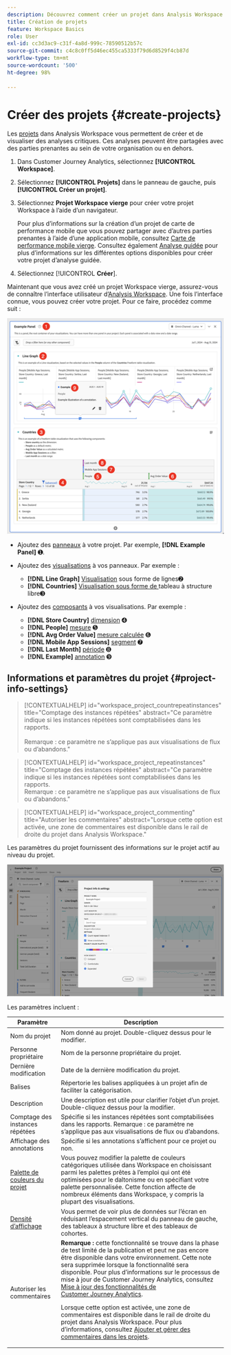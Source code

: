 ```yaml
---
description: Découvrez comment créer un projet dans Analysis Workspace.
title: Création de projets
feature: Workspace Basics
role: User
exl-id: cc3d3ac9-c31f-4a8d-999c-78590512b57c
source-git-commit: c4c8c0ff5d46ec455ca5333f79d6d8529f4cb87d
workflow-type: tm+mt
source-wordcount: '500'
ht-degree: 98%

---
```


# Créer des projets {#create-projects}


Les [projets](/help/analysis-workspace/build-workspace-project/freeform-overview.md) dans Analysis Workspace vous permettent de créer et de visualiser des analyses critiques.  Ces analyses peuvent être partagées avec des parties prenantes au sein de votre organisation ou en dehors.

1. Dans Customer Journey Analytics, sélectionnez **[!UICONTROL Workspace]**.

1. Sélectionnez **[!UICONTROL Projets]** dans le panneau de gauche, puis **[!UICONTROL Créer un projet]**.

1. Sélectionnez **Projet Workspace vierge** pour créer votre projet Workspace à l’aide d’un navigateur.

   Pour plus d’informations sur la création d’un projet de carte de performance mobile que vous pouvez partager avec d’autres parties prenantes à l’aide d’une application mobile, consultez [Carte de performance mobile vierge](/help/mobile-app/curator.md). Consultez également [Analyse guidée](/help/guided-analysis/overview.md) pour plus d’informations sur les différentes options disponibles pour créer votre projet d’analyse guidée.

1. Sélectionnez [!UICONTROL **Créer**].


Maintenant que vous avez créé un projet Workspace vierge, assurez-vous de connaître l’interface utilisateur d’[Analysis Workspace](/help/analysis-workspace/home.md). Une fois l’interface connue, vous pouvez créer votre projet. Pour ce faire, procédez comme suit :

![Exemple de projet](assets/example-project.png)

* Ajoutez des [panneaux](/help/analysis-workspace/c-panels/panels.md) à votre projet. Par exemple, **[!DNL Example Panel]** ➊.

* Ajoutez des [visualisations](/help/analysis-workspace/visualizations/freeform-analysis-visualizations.md) à vos panneaux. Par exemple :
   * **[!DNL Line Graph]** [Visualisation](/help/analysis-workspace/visualizations/line.md) sous forme de lignes➋
   * **[!DNL Countries]** [Visualisation sous forme de ](/help/analysis-workspace/visualizations/freeform-table/freeform-table.md)tableau à structure libre➌
* Ajoutez des [composants](/help/components/overview.md) à vos visualisations. Par exemple :
   * **[!DNL Store Country]** [dimension](/help/components/dimensions/overview.md) ➍
   * **[!DNL People]** [mesure](/help/components/apply-create-metrics.md) ➎
   * **[!DNL Avg Order Value]** [mesure calculée](/help/components/calc-metrics/calc-metr-overview.md) ➏
   * **[!DNL Mobile App Sessions]** [segment](/help/components/segments/seg-overview.md) ➐
   * **[!DNL Last Month]** [période](/help/components/date-ranges/overview.md) ➑
   * **[!DNL Example]** [annotation](/help/components/annotations/overview.md) ➒


## Informations et paramètres du projet {#project-info-settings}

>[!CONTEXTUALHELP]
>id="workspace_project_countrepeatinstances"
>title="Comptage des instances répétées"
>abstract="Ce paramètre indique si les instances répétées sont comptabilisées dans les rapports.<br/><br/>Remarque : ce paramètre ne s’applique pas aux visualisations de flux ou d’abandons."

>[!CONTEXTUALHELP]
>id="workspace_project_repeatinstances"
>title="Comptage des instances répétées"
>abstract="Ce paramètre indique si les instances répétées sont comptabilisées dans les rapports.<br/>Remarque : ce paramètre ne s’applique pas aux visualisations de flux ou d’abandons."


>[!CONTEXTUALHELP]
>id="workspace_project_commenting"
>title="Autoriser les commentaires"
>abstract="Lorsque cette option est activée, une zone de commentaires est disponible dans le rail de droite du projet dans Analysis Workspace."


Les paramètres du projet fournissent des informations sur le projet actif au niveau du projet.

![Fenêtre Informations et paramètres du projet.](./assets/projectinfo.png)

Les paramètres incluent :

| Paramètre | Description |
|---|---|
| Nom du projet | Nom donné au projet. Double-cliquez dessus pour le modifier. |
| Personne propriétaire | Nom de la personne propriétaire du projet. |
| Dernière modification | Date de la dernière modification du projet. |
| Balises | Répertorie les balises appliquées à un projet afin de faciliter la catégorisation. |
| Description | Une description est utile pour clarifier l’objet d’un projet. Double-cliquez dessus pour la modifier. |
| Comptage des instances répétées | Spécifie si les instances répétées sont comptabilisées dans les rapports. Remarque : ce paramètre ne s’applique pas aux visualisations de flux ou d’abandons. |
| Affichage des annotations | Spécifie si les annotations s’affichent pour ce projet ou non. |
| [Palette de couleurs du projet](/help/analysis-workspace/build-workspace-project/color-palettes.md) | Vous pouvez modifier la palette de couleurs catégoriques utilisée dans Workspace en choisissant parmi les palettes prêtes à l’emploi qui ont été optimisées pour le daltonisme ou en spécifiant votre palette personnalisée. Cette fonction affecte de nombreux éléments dans Workspace, y compris la plupart des visualisations. |
| [Densité d’affichage](/help/analysis-workspace/build-workspace-project/view-density.md) | Vous permet de voir plus de données sur l’écran en réduisant l’espacement vertical du panneau de gauche, des tableaux à structure libre et des tableaux de cohortes. |
| Autoriser les commentaires | **Remarque :** cette fonctionnalité se trouve dans la phase de test limité de la publication et peut ne pas encore être disponible dans votre environnement. Cette note sera supprimée lorsque la fonctionnalité sera disponible. Pour plus d’informations sur le processus de mise à jour de Customer Journey Analytics, consultez [Mise à jour des fonctionnalités de Customer Journey Analytics](/help/release-notes/releases.md). <p>Lorsque cette option est activée, une zone de commentaires est disponible dans le rail de droite du projet dans Analysis Workspace. Pour plus d’informations, consultez [Ajouter et gérer des commentaires dans les projets](/help/analysis-workspace/build-workspace-project/comment-projects.md).</p> |



